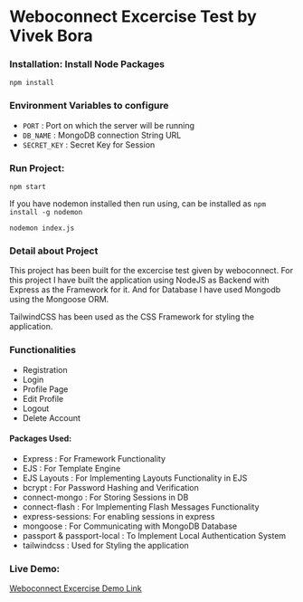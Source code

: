 # Weboconnect Excercise Test by Vivek Bora

### Installation: Install Node Packages

`npm install`

### Environment Variables to configure
- `PORT` : Port on which the server will be running
- `DB_NAME` : MongoDB connection String URL
- `SECRET_KEY` : Secret Key for Session

### Run Project:

`npm start` 

If you have nodemon installed then run using, can be installed as `npm install -g nodemon`

`nodemon index.js`


### Detail about Project
This project has been built for the excercise test given by weboconnect. For this project I have built the application using NodeJS as Backend with Express as the Framework for it. And for Database I have used Mongodb using the Mongoose ORM. 

TailwindCSS has been used as the CSS Framework for styling the application.


### Functionalities
- Registration
- Login
- Profile Page
- Edit Profile
- Logout
- Delete Account



#### Packages Used:
- Express : For Framework Functionality
- EJS : For Template Engine
- EJS Layouts : For Implementing Layouts Functionality in EJS
- bcrypt : For Password Hashing and Verification
- connect-mongo : For Storing Sessions in DB
- connect-flash : For Implementing Flash Messages Functionality
- express-sessions: For enabling sessions in express
- mongoose : For Communicating with MongoDB Database
- passport & passport-local : To Implement Local Authentication System
- tailwindcss : Used for Styling the application


### Live Demo:

[Weboconnect Excercise Demo Link](https://weboconnect-vivek.herokuapp.com/)

